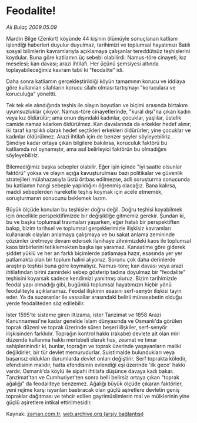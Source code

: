 # Feodalite!

*Ali Bulaç 2009.05.09*

<tr><td class="metin" colspan="2" style="padding-top: 20px; padding-left: 5px; padding-right: 10px;">Mardin Bilge (Zenkırt) köyünde 44 kişinin ölümüyle sonuçlanan katliam işlendiği haberleri duyulur duyulmaz, tarihimizi ve toplumsal hayatımızı Batılı sosyal bilimlerin kavramlarıyla açıklamaya çalışanlar tereddütsüz teşhislerini koydular. Buna göre katliamın üç sebebi olabilirdi: Namus-töre cinayeti, kız meselesi; kan davası; arazi ihtilafı. Her üçünü şemsiyesi altında toplayabileceğimiz kavram tabii ki "feodalite" idi.</td></tr><tr><td class="metin" colspan="2" style="padding-top: 20px; padding-left: 5px; padding-right: 10px;"><p> Daha sonra katliamın gerçekleştirildiği köyün tamamının korucu ve iddiaya göre kullanılan silahların korucu silahı olması tartışmayı "koruculara ve koruculuğa" yöneltti.
<p>Tek tek ele alındığında teşhis ile olayın boyutları ve biçimi arasında birtakım uyumsuzluklar çıkıyor. Namus-töre cinayetlerinde, "kural dışı"na çıkan kadın veya kız öldürülür; ama onun dışındaki kadınlar, çocuklar, yaşlılar, üstelik camide namaz kılarken öldürülmez. Kan davalarında da erkekler hedef alınır; iki taraf karşılıklı olarak hedef seçtikleri erkekleri öldürürler; yine çocuklar ve kadınlar öldürülmez. Arazi ihtilafı için de benzer şeyler söyleyebiliriz. Şimdiye kadar ortaya çıkan bilgilere bakılırsa, koruculuk faktörü bu katliamda rol oynamıştır, ama asıl belirleyici faktörün bu olmadığını söyleyebiliriz.
<p> Bilemediğimiz başka sebepler olabilir. Eğer işin içinde "iyi saatte olsunlar faktörü" yoksa ve olayın açığa kavuşturulması bazı politikalar ve güvenlik stratejileri mülahazasıyla üstü örtbas edilmezse, adli soruşturma sonucunda bu katliamın hangi sebeple yapıldığını öğrenmiş olacağız. Bana kalırsa, maddi sebeplerden hareketle teşhis koymak için acele etmemek, soruşturmanın sonucunu beklemek lazım.
<p>Büyük ölçüde konulan bu teşhisler doğru değil. Doğru teşhisi koyabilmek için öncelikle perspektifimizde bir değişikliğe gitmemiz gerekir. Şundan ki, bu ve başka toplumsal travmaları yaşarken, eğer hatalı bir perspektiften bakıp, bizim tarihsel ve toplumsal gerçeklerimizle ilişkisiz kavramları kullanarak olayları anlamaya çalışmaya ve bu sakat anlama zemininde çözümler üretmeye devam edersek ilanihaye zihnimizdeki kaos ile toplumsal kaos birbirlerini tetiklemekten başka işe yaramaz. Kanaatime göre giderek şiddet yüklü ve her an farklı biçimlerde patlamaya hazır, esasında yer yer patlamakta olan bir toplum halini alıyoruz. Sorunu çok daha derinlerde araştırıp teşhisi buna göre koymalıyız. Namus-töre; kan davası veya arazi ihtilafından birini zamirdeki sebep gösterip tadına doyulmaz bir "feodalite" teşhisini koyarsak sadece kendimizi yanıltmış oluruz. Bizim tarihimizde feodal yapı olmadığı gibi, bugünkü toplumsal hayatımızın hiçbir yönü feodaliteyle açıklanamaz. Feodal ilişkinin esasını serf-senyör ilişkisi tayin eder. Ya da suzeranlar ile vassallar arasındaki belirli münasebetin olduğu yerde feodaliteden söz edilebilir. 
<p>İster 1595'te sisteme giren iltizama, ister Tanzimat ve 1858 Arazi Kanunnamesi'ne kadar genelde İslam dünyasında ve Osmanlı'da görülen toprak düzeni ve toprak üzerinde süren beşeri ilişkiler, serf-senyör ilişkisinden farklıdır. Toprağın kontrol hakkı (rakabe) devlete ait olan miri düzende kullanma hakkı mertebeli olarak has, zeamat ve tımar sahiplerinindir ki, bunlar, toprağın ve toprak üzerinde yaşayanların maliki değildirler, bir tür devlet memurudurlar. Suistimalde bulundukları veya başarısız oldukları durumlarda devlet onları değiştirir. Serf toprakta köledir, efendisinin malıdır, hatta efendisinin evlendiği eşi üzerinde 'ilk gece' hakkı vardır. Osmanlı'da köylü ile sipahi ihtilafa düşünce davaya kadı bakar. Tanzimat'tan ve Cumhuriyet'ten sonra belli belirsiz ortaya çıkan "toprak ağalığı" da feodaliteye benzemez. Ağalığı büyük ölçüde çıkaran faktörler, yeni rejime karşı isyanları bastıracak olan güçlü aşiretlere devletin geniş topraklar dağıtması ve tehcir edilen gayrimüslimlerin mal ve mülklerinin yine güçlü aşiretlere intikal ettirilmesidir. <br/></p></p></p></p></p></td></tr>

Kaynak: [zaman.com.tr](http://zaman.com.tr/yazar.do?yazino=846209), [web.archive.org (arşiv bağlantısı)](http://web.archive.org/web/20090510101648/http://zaman.com.tr:80/yazar.do?yazino=846209)
